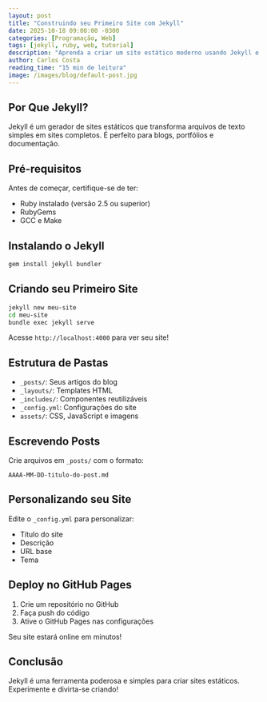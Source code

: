 ```yaml
---
layout: post
title: "Construindo seu Primeiro Site com Jekyll"
date: 2025-10-18 09:00:00 -0300
categories: [Programação, Web]
tags: [jekyll, ruby, web, tutorial]
description: "Aprenda a criar um site estático moderno usando Jekyll e GitHub Pages"
author: Carlos Costa
reading_time: "15 min de leitura"
image: /images/blog/default-post.jpg
---
```


## Por Que Jekyll?

Jekyll é um gerador de sites estáticos que transforma arquivos de texto simples em sites completos. É perfeito para blogs, portfólios e documentação.

## Pré-requisitos

Antes de começar, certifique-se de ter:

- Ruby instalado (versão 2.5 ou superior)
- RubyGems
- GCC e Make

## Instalando o Jekyll

```bash
gem install jekyll bundler
```

## Criando seu Primeiro Site

```bash
jekyll new meu-site
cd meu-site
bundle exec jekyll serve
```

Acesse `http://localhost:4000` para ver seu site!

## Estrutura de Pastas

- `_posts/`: Seus artigos do blog
- `_layouts/`: Templates HTML
- `_includes/`: Componentes reutilizáveis
- `_config.yml`: Configurações do site
- `assets/`: CSS, JavaScript e imagens

## Escrevendo Posts

Crie arquivos em `_posts/` com o formato:

```
AAAA-MM-DD-titulo-do-post.md
```

## Personalizando seu Site

Edite o `_config.yml` para personalizar:

- Título do site
- Descrição
- URL base
- Tema

## Deploy no GitHub Pages

1. Crie um repositório no GitHub
2. Faça push do código
3. Ative o GitHub Pages nas configurações

Seu site estará online em minutos!

## Conclusão

Jekyll é uma ferramenta poderosa e simples para criar sites estáticos. Experimente e divirta-se criando!